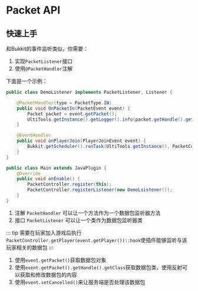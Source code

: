 # Packet API <Badge text="UltiCore 1.2.5+" vertical="middle"/>
## 快速上手
和Bukkit的事件监听类似，你需要：
1. 实现`PacketListener`接口
2. 使用`@PacketHandler`注解

下面是一个示例：
<CodeGroup>
  <CodeGroupItem title="DemoListener.java" active>

```java
public class DemoListener implements PacketListener, Listener {

    @PacketHandler(type = PacketType.IN)
    public void OnPacketIn(PacketEvent event) {
        Packet packet = event.getPacket();
        UltiTools.getInstance().getLogger().info(packet.getHandle().getClass());
    }

    @EventHandler
    public void onPlayerJoin(PlayerJoinEvent event) {
        Bukkit.getScheduler().runTask(UltiTools.getInstance(), PacketController.getPlayer(event.getPlayer())::hook);
    }
}
```

  </CodeGroupItem>

  <CodeGroupItem title="Main.java">
  
```java
public class Main extends JavaPlugin {
    @Override
    public void onEnable() {
        PacketController.register(this);
        PacketController.registerListener(new DemoLsistener());
    }
}
```

  </CodeGroupItem>
</CodeGroup>

1. 注解 `PacketHandler` 可以让一个方法作为一个数据包监听器方法
2. 接口 `PacketListener` 可以让一个类作为数据包监听器类

::: tip
需要在玩家加入游戏后执行`PacketController.getPlayer(event.getPlayer())::hook`使插件能够监听与该玩家相关的数据包
:::

1. 使用`event.getPacket()`获取数据包对象
2. 使用`event.getPacket().getHandle().getClass`获取数据包类，使用反射可以获取和修改数据包的内容
3. 使用`event.setCancelled()`来让服务端是否处理该数据包